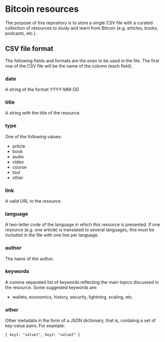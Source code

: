 # Bitcoin resources

The purpose of this repository is to store a single CSV file with a curated collection of resources to study and learn from Bitcoin (e.g. articles, books, podcasts, etc.).

## CSV file format

The following fields and formats are the ones to be used in the file.
The first row of the CSV file will be the name of the column (each field).

### date
A string of the format YYYY-MM-DD

### title
A string with the title of the resource.

### type
One of the following values:
- article
- book
- audio
- video
- course
- tool
- other

### link
A valid URL to the resource.

### language
A two-letter code of the language in which this resource is presented. If one resource (e.g. one article) is translated to several languages, this must be included in the file with one line per language.

### author
The name of the author.

### keywords
A comma separated list of keywords reflecting the main topics discussed in the resource.
Some suggested keywords are:
- wallets, economics, history, security, lightning, scaling, etc.

### other
Other metadata in the form of a JSON dictionary, that is, containig a set of key-value pairs. For example:
```
{ key1: "value1", key2: "value2" }
```
